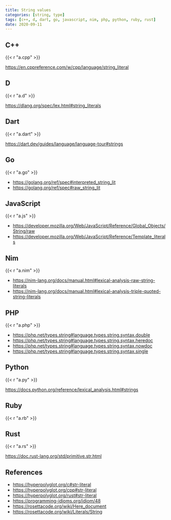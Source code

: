 ```yaml
---
title: String values
categories: [string, type]
tags: [c++, d, dart, go, javascript, nim, php, python, ruby, rust]
date: 2020-09-11
---
```


## C++

{{< r "a.cpp" >}}

<https://en.cppreference.com/w/cpp/language/string_literal>

## D

{{< r "a.d" >}}

<https://dlang.org/spec/lex.html#string_literals>

## Dart

{{< r "a.dart" >}}

<https://dart.dev/guides/language/language-tour#strings>

## Go

{{< r "a.go" >}}

- <https://golang.org/ref/spec#interpreted_string_lit>
- <https://golang.org/ref/spec#raw_string_lit>

## JavaScript

{{< r "a.js" >}}

- <https://developer.mozilla.org/Web/JavaScript/Reference/Global_Objects/String/raw>
- <https://developer.mozilla.org/Web/JavaScript/Reference/Template_literals>

## Nim

{{< r "a.nim" >}}

- <https://nim-lang.org/docs/manual.html#lexical-analysis-raw-string-literals>
- <https://nim-lang.org/docs/manual.html#lexical-analysis-triple-quoted-string-literals>

## PHP

{{< r "a.php" >}}

- <https://php.net/types.string#language.types.string.syntax.double>
- <https://php.net/types.string#language.types.string.syntax.heredoc>
- <https://php.net/types.string#language.types.string.syntax.nowdoc>
- <https://php.net/types.string#language.types.string.syntax.single>

## Python

{{< r "a.py" >}}

<https://docs.python.org/reference/lexical_analysis.html#strings>

## Ruby

{{< r "a.rb" >}}

## Rust

{{< r "a.rs" >}}

<https://doc.rust-lang.org/std/primitive.str.html>

## References

- <https://hyperpolyglot.org/c#str-literal>
- <https://hyperpolyglot.org/cpp#str-literal>
- <https://hyperpolyglot.org/rust#str-literal>
- <https://programming-idioms.org/idiom/48>
- <https://rosettacode.org/wiki/Here_document>
- <https://rosettacode.org/wiki/Literals/String>
